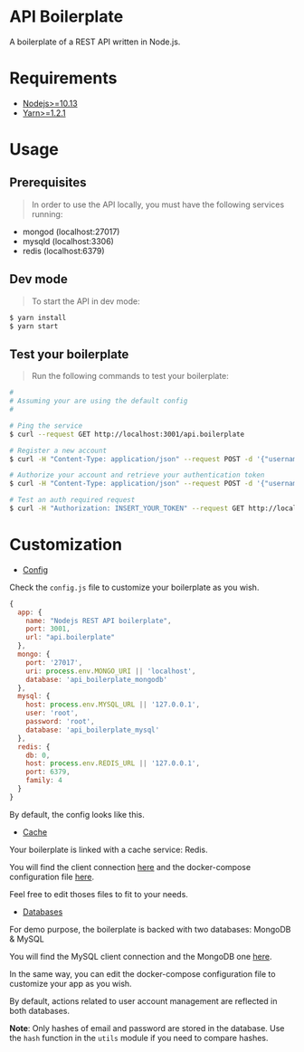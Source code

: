 # API Boilerplate

A boilerplate of a REST API written in Node.js.

# Requirements

- [Nodejs>=10.13](https://nodejs.org/en/)
- [Yarn>=1.2.1](https://yarnpkg.com/fr/)

# Usage

## Prerequisites

  > In order to use the API locally, you must have the following services running:
- mongod (localhost:27017)
- mysqld (localhost:3306)
- redis (localhost:6379)

## Dev mode

> To start the API in dev mode:

```bash
$ yarn install
$ yarn start
```

## Test your boilerplate

  > Run the following commands to test your boilerplate:

 ```bash
#
# Assuming your are using the default config
#

# Ping the service 
$ curl --request GET http://localhost:3001/api.boilerplate

# Register a new account
$ curl -H "Content-Type: application/json" --request POST -d '{"username":"test", "email":"test@test.com", "password":"test"}' http://localhost:3001/api.boilerplate/register

# Authorize your account and retrieve your authentication token
$ curl -H "Content-Type: application/json" --request POST -d '{"username":"test", "password":"test"}' http://localhost:3001/api.boilerplate/authorize

# Test an auth required request
$ curl -H "Authorization: INSERT_YOUR_TOKEN" --request GET http://localhost:3001/api.boilerplate/hello
 ```

# Customization

- [Config](https://github.com/TommyStarK/REST-API-Node-Boilerplate/blob/master/api/src/config.js)

Check the `config.js` file to customize your boilerplate as you wish. 
    
  ```js
  {
    app: {
      name: "Nodejs REST API boilerplate",
      port: 3001,
      url: "api.boilerplate"
    },
    mongo: {
      port: '27017',
      uri: process.env.MONGO_URI || 'localhost',
      database: 'api_boilerplate_mongodb'
    },
    mysql: {
      host: process.env.MYSQL_URL || '127.0.0.1',
      user: 'root',
      password: 'root',
      database: 'api_boilerplate_mysql'
    },
    redis: {
      db: 0,
      host: process.env.REDIS_URL || '127.0.0.1',
      port: 6379,
      family: 4
    }
  }
  ```

By default, the config looks like this.



- [Cache](https://github.com/TommyStarK/REST-API-Node-Boilerplate/tree/master/api/src/cache)

Your boilerplate is linked with a cache service: Redis. 

You will find the client connection [here](https://github.com/TommyStarK/REST-API-Node-Boilerplate/blob/master/api/src/cache/redis.js) and the docker-compose configuration file [here](https://github.com/TommyStarK/REST-API-Node-Boilerplate/blob/master/docker-compose.yml). 

Feel free to edit thoses files to fit to your needs.




- [Databases](https://github.com/TommyStarK/REST-API-Node-Boilerplate/tree/master/api/src/database)

For demo purpose, the boilerplate is backed with two databases: MongoDB & MySQL

You will find the MySQL client connection and the MongoDB one [here](https://github.com/TommyStarK/REST-API-Node-Boilerplate/tree/master/api/src/database).

In the same way, you can edit the docker-compose configuration file to customize your app as you wish.

By default, actions related to user account management are reflected in both databases.

**Note**: Only hashes of email and password are stored in the database. Use the `hash` function in the 
`utils` module if you need to compare hashes.